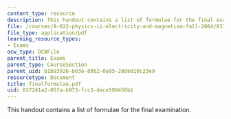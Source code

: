 ```yaml
---
content_type: resource
description: This handout contains a list of formulae for the final examination.
file: /courses/8-022-physics-ii-electricity-and-magnetism-fall-2004/837241a2057ab973fcc3dace509456b1_finalformulae.pdf
file_type: application/pdf
learning_resource_types:
- Exams
ocw_type: OCWFile
parent_title: Exams
parent_type: CourseSection
parent_uid: b1b93926-b03e-8952-0a95-28ded10c23e9
resourcetype: Document
title: finalformulae.pdf
uid: 837241a2-057a-b973-fcc3-dace509456b1
---
```

This handout contains a list of formulae for the final examination.


